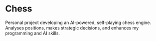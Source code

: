 # Chess
 Personal project developing an AI-powered, self-playing chess engine. Analyses positions, makes strategic decisions, and enhances my programming and AI skills.
